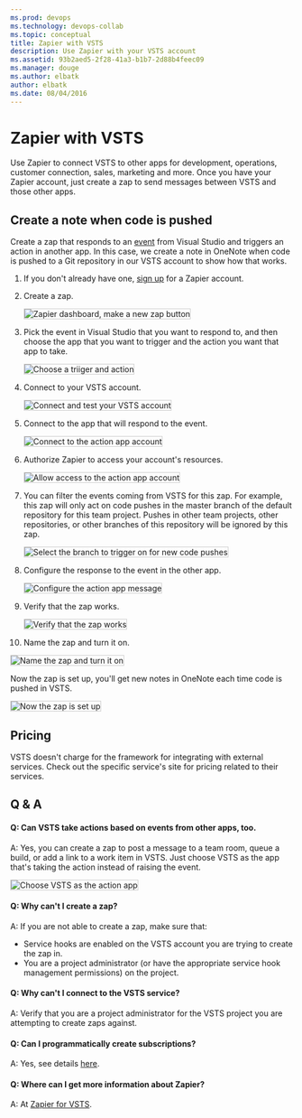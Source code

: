 ```yaml
---
ms.prod: devops
ms.technology: devops-collab
ms.topic: conceptual
title: Zapier with VSTS
description: Use Zapier with your VSTS account
ms.assetid: 93b2aed5-2f28-41a3-b1b7-2d88b4feec09
ms.manager: douge
ms.author: elbatk
author: elbatk
ms.date: 08/04/2016
---
```


# Zapier with VSTS

Use Zapier to connect VSTS to other apps for development,
operations, customer connection, sales, marketing and more.
Once you have your Zapier account, just create a zap to send messages
between VSTS and those other apps.

## Create a note when code is pushed

Create a zap that responds to an [event](../events.md)
from Visual Studio and triggers an action in another app.
In this case, we create a note in OneNote when code is pushed
to a Git repository in our VSTS account to show how that works.

1. If you don't already have one, [sign up](https://zapier.com/zapbook/visual-studio-online/) for a Zapier account.

2. Create a zap.

   <img alt="Zapier dashboard, make a new zap button" src="./_img/zapier/make-zap.png" style="border: 1px solid #CCCCCC" />

3. Pick the event in Visual Studio that you want to respond to, and then choose the app that you want to trigger and the action you want that app to take.

   <img alt="Choose a triiger and action" src="./_img/zapier/triggered-action.png" style="border: 1px solid #CCCCCC" />

4. Connect to your VSTS account.

   <img alt="Connect and test your VSTS account" src="./_img/zapier/select-visual-studio-online.png" style="border: 1px solid #CCCCCC" />

5. Connect to the app that will respond to the event.

   <img alt="Connect to the action app account" src="./_img/zapier/connect-one-note.png" style="border: 1px solid #CCCCCC" />

6. Authorize Zapier to access your account's resources.

   <img alt="Allow access to the action app account" src="./_img/zapier/authorize.png" style="border: 1px solid #CCCCCC" />

7. You can filter the events coming from VSTS for this zap. For example, this zap will only act on code pushes in the master branch of the default repository for this team project. Pushes in other team projects, other repositories, or other branches of this repository will be ignored by this zap.

   <img alt="Select the branch to trigger on for new code pushes" src="./_img/zapier/filter-triggers.png" style="border: 1px solid #CCCCCC" />

8. Configure the response to the event in the other app.

   <img alt="Configure the action app message" src="./_img/zapier/configure-response.png" style="border: 1px solid #CCCCCC" />

9. Verify that the zap works.

   <img alt="Verify that the zap works" src="./_img/zapier/test.png" style="border: 1px solid #CCCCCC" />

10. Name the zap and turn it on.

   <img alt="Name the zap and turn it on" src="./_img/zapier/turn-zap-on.png" style="border: 1px solid #CCCCCC" />

   Now the zap is set up, you'll get new notes in OneNote each time code is pushed in VSTS.

   <img alt="Now the zap is set up" src="./_img/zapier/code-pushed-zap.png" style="border: 1px solid #CCCCCC" />

## Pricing
VSTS doesn't charge for the framework for integrating with external services. Check out the specific service's site
for pricing related to their services. 

## Q & A

<!-- BEGINSECTION class="m-qanda" -->

#### Q: Can VSTS take actions based on events from other apps, too.

A: Yes, you can create a zap to post a message to a team room, queue a build, or add a link to a work item in VSTS. Just choose VSTS as the app that's taking the action instead of raising the event. 

<img alt="Choose VSTS as the action app" src="./_img/zapier/to-vso.png" style="border: 1px solid #CCCCCC" />

#### Q: Why can't I create a zap?

A: If you are not able to create a zap, make sure that:

- Service hooks are enabled on the VSTS account you are trying to create the zap in.
- You are a project administrator (or have the appropriate service hook management permissions) on the project.

#### Q: Why can't I connect to the VSTS service?

A: Verify that you are a project administrator for the VSTS project you are attempting to create zaps against.

#### Q: Can I programmatically create subscriptions?

A: Yes, see details [here](../create-subscription.md).

#### Q: Where can I get more information about Zapier?

A: At [Zapier for VSTS](https://zapier.com/zapbook/visual-studio-online/).

<!-- ENDSECTION -->